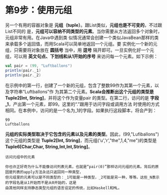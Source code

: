 第9步：使用元组
================================================================================
另一个有用的容器对象是 **元组（tuple）**。跟List类似，**元组也是不可变的**，不过跟List不同的
是，**元组可以容纳不同类型的元素**。当你需要从方法返回多个对象时，元组非常有用。在Java中遇到类
似情况通常会创建一个类似JavaBean那样的类来承载多个返回值，而用Scala可以简单地返回一个元组。要
实例化一个新的元组，只需要将对象放在 **圆括号** 当中，用 **逗号** 隔开即可。一旦实例化好一个元
组，可以用 **英文句点、下划线和从1开始的序号** 来访问每一个元素。如下示例：
```scala
val pair = (99, "Luftballons")
println(pair._1)
println(pair._2)
```
在示例中的第一行，创建了一个新的元组，包含了整数99作为其第一个元素，以及字符串“Luftballons”作
为其第二个元素。**Scala会推断出这个元组的类型是Tuple2[Int, String]**，并将这个作为变量pair
的类型。在第二行，访问的是 **字段_1**，产出第一个元素，即99。这里的“.”跟用于访问字段或调用方法
时使用的方式相同。在本例中，访问的是一个名为_1的字段。如果执行这段脚本，将会产到：
```
99
Luftballons
```
**元组的实际类型取决于它包含的元素以及元素的类型**。因此，(99,"Lufiballons")这个元组的类型是
**Tuple2[Int, String]**，而元组('u','r',"the",1,4,"me")的类型是 **Tuple6[Char,Char,
String,Int,Int,String]**。

```
访问元组中的元素

你也许正好奇为什么不能像访问列表元素，也就是“pair(0)”那样访问元组的元素。背后的原因是列表的apply方法永远只返回同一种类型，
但元组里的元素可以是不同类型的：_1可能是一种类型，_2可能是另一种，等等。这些_N表示的字段名是从1开始而不是从0开始的，这是
由其他同样支持静态类型元组的语言设定的传统，比如Haskell和ML。
```
